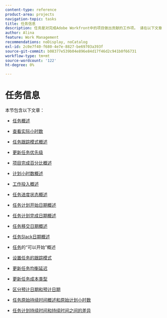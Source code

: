 ```yaml
---
content-type: reference
product-area: projects
navigation-topic: tasks
title: 任务信息
description: 任务是对完成Adobe Workfront中的项目做出贡献的工作项。 请在以下文章中了解任务信息。
author: Alina
feature: Work Management
recommendations: noDisplay, noCatalog
exl-id: 2c0e7f40-f680-4e7e-8827-be69703a393f
source-git-commit: b08377e539b04e896e84d17f46d2c941b0f66731
workflow-type: tm+mt
source-wordcount: '122'
ht-degree: 0%

---
```


# 任务信息

本节包含以下文章：

* [任务概述](../../../manage-work/tasks/task-information/tasks-overview.md)
* [查看实际小时数](../../../manage-work/tasks/task-information/actual-hours.md)
* [任务跟踪模式概述](../../../manage-work/tasks/task-information/task-tracking-mode.md)
* [更新任务优先级](../../../manage-work/tasks/task-information/task-priority.md)
* [项目完成百分比概述](../../../manage-work/tasks/task-information/project-percent-complete.md)
* [计划小时数概述](../../../manage-work/tasks/task-information/planned-hours.md)
* [工作投入概述](../../../manage-work/tasks/task-information/work-effort.md)
* [任务进度状态概述](../../../manage-work/tasks/task-information/task-progress-status.md)
* [任务计划开始日期概述](../../../manage-work/tasks/task-information/task-planned-start-date.md)
* [任务计划完成日期概述](../../../manage-work/tasks/task-information/task-planned-completion-date.md)
* [任务移交日期概述](../../../manage-work/tasks/task-information/handoff-task-date.md)
* [任务Slack日期概述](../../../manage-work/tasks/task-information/task-slack-date.md)
* [任务](../../../manage-work/tasks/task-information/can-start-task-overview.md)的“可以开始”概述
* [设置任务的跟踪模式](../../../manage-work/tasks/task-information/set-tracking-mode-for-tasks.md)
* [更新任务均衡延迟](../../../manage-work/tasks/task-information/task-leveling-delay.md)
* [更新任务成本类型](../../../manage-work/tasks/task-information/update-task-cost-type.md)
* [区分预计日期和预计日期](../../../manage-work/tasks/task-information/differentiate-projected-estimated-dates.md)
* [任务原始持续时间概述和原始计划小时数](../../../manage-work/tasks/task-information/task-original-duration-and-original-planned-hours.md)
* [任务计划持续时间和持续时间之间的差异](../../../manage-work/tasks/task-information/planned-duration-vs-duration-for-tasks.md)

  <!--
  <li><a href="../../../manage-work/tasks/task-information/project-task-issue-dates.md">Overview of project, task, and issue dates</a> </li>
  -->
